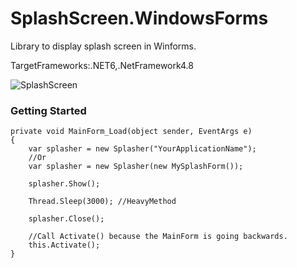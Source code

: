 # SplashScreen.WindowsForms
Library to display splash screen in Winforms.  

TargetFrameworks:.NET6,.NetFramework4.8  
  
![SplashScreen](https://user-images.githubusercontent.com/42404360/153868303-feaa8cd1-28fd-4df6-9221-16eb4f024cd2.jpg)


### Getting Started



```
private void MainForm_Load(object sender, EventArgs e)
{
    var splasher = new Splasher("YourApplicationName");
    //Or
    var splasher = new Splasher(new MySplashForm());
    
    splasher.Show();
    
    Thread.Sleep(3000); //HeavyMethod
    
    splasher.Close();
    
    //Call Activate() because the MainForm is going backwards.
    this.Activate();
}
```

